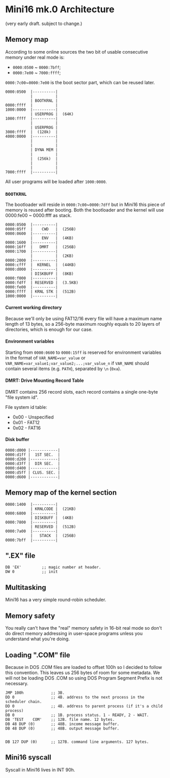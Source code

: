 # Mini16 mk.0 Architecture

(very early draft. subject to change.)

## Memory map

According to some online sources the two bit of usable consecutive memory under real mode is:

+ `0000:0500` ~ `0000:7bff`;
+ `0000:7e00` ~ `7000:ffff`;

`0000:7c00`~`0000:7e00` is the boot sector part, which can be reused later.

```
0000:0500  |----------|
           |          |
           | BOOTKRNL |
0000:ffff  |          |
1000:0000  |----------|
           | USERPROG |  (64K)
1000:ffff  |----------|
           |          |
           | USERPROG |
3000:ffff  |  (128k)  |
4000:0000  |----------|
           |          |
           |          |
           | DYNA MEM |
           |          |
           |  (256k)  |
           |          |
           |          |
7000:ffff  |----------|
```

All user programs will be loaded after `1000:0000`.

### `BOOTKRNL`

The bootloader will reside in `0000:7c00`~`0000:7dff` but in Mini16 this piece of memory is reused after booting. Both the bootloader and the kernel will use 0000:fe00 ~ 0000:ffff as stack.

````
0000:0500  |----------|
0000:05ff  |    CWD   |  (256B)
0000:0600  |----------|
           |    ENV   |  (4KB)
0000:1600  |----------|
0000:16ff  |   DMRT   |  (256B)
0000:1700  |----------|
           |          |  (2KB)
0000:2000  |----------|
0000:cfff  |  KERNEL  |  (44KB)
0000:d000  |----------|
           | DISKBUFF |  (8KB)
0000:f000  |----------|
0000:fdff  | RESERVED |  (3.5KB)
0000:fe00  |----------|
0000:ffff  | KRNL STK |  (512B)
1000:0000  |----------|
````

#### Current working directory

Because we'll only be using FAT12/16 every file will have a maximum name length of 13 bytes, so a 256-byte maximum roughly equals to 20 layers of directories, which is enough for our case.

#### Environment variables

Starting from `0000:0600` to `0000:15ff` is reserved for environment variables in the format of `VAR_NAME=var_value` or `VAR_NAME=var_value1;var_value2;...;var_value_n` if `VAR_NAME` should contain several items (e.g. `PATH`), separated by `\n` (`0xa`).

#### DMRT: Drive Mounting Record Table

DMRT contains 256 record slots, each record contains a single one-byte "file system id".

File system id table:

+ 0x00 - Unspecified
+ 0x01 - FAT12
+ 0x02 - FAT16

#### Disk buffer

```
0000:d000 |------------|
0000:d1ff |  1ST SEC.  |
0000:d200 |------------| 
0000:d3ff |  DIR SEC.  |
0000:d400 |------------|
0000:d5ff | CLUS. SEC. |
0000:d600 |------------|
```

## Memory map of the kernel section

<!-- 0000~00ff  256B -->
<!-- 0000~01ff  512B -->
<!-- 0000~03ff  1KB -->
<!-- 0000~07ff  2KB -->
<!-- 0000~0fff  4KB -->
<!-- 0000~1fff  8KB -->
<!-- 0000~3fff  16KB -->
<!-- 0000~ffff  64KB -->


```
0000:1400  |----------|
           | KRNLCODE |  (21KB)
0000:6800  |----------|  
           | DISKBUFF |  (4KB)
0000:7800  |----------|
           | RESERVED |  (512B)
0000:7a00  |----------|  
           |   STACK  |  (256B)
0000:7bff  |----------|
```

## ".EX" file


```
DB 'EX'         ;; magic number at header.
DW 0            ;; init 
```

## Multitasking

Mini16 has a very simple round-robin scheduler.

## Memory safety

You really can't have the "real" memory safety in 16-bit real mode so don't do direct memory addressing in user-space programs unless you understand what you're doing.

## Loading ".COM" file

Because in DOS .COM files are loaded to offset 100h so I decided to follow this convention. This leaves us 256 bytes of room for some metadata. We will not be loading DOS .COM so using DOS Program Segment Prefix is not necessary.

```
JMP 100h            ;; 3B.
DD 0                ;; 4B. address to the next process in the scheduler chain.
DD 0                ;; 4B. address to parent process (if it's a child process)
DB 0                ;; 1B. process status. 1 - READY, 2 - WAIT.
DB 'TEST    COM'    ;; 12B. file name. 12 bytes.
DB 48 DUP (0)       ;; 48B. income message buffer.
DB 48 DUP (0)       ;; 48B. output message buffer.


DB 127 DUP (0)      ;; 127B. command line arguments. 127 bytes.
```

## Mini16 syscall

Syscall in Mini16 lives in INT 90h.
